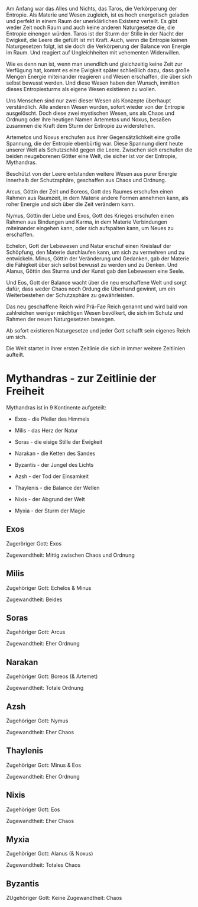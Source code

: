 
Am Anfang war das Alles und Nichts, das Taros, die Verkörperung der Entropie. Als Materie und Wesen zugleich, ist es hoch energetisch geladen und perfekt in einem Raum der unerklärlichen Existenz verteilt. Es gibt weder Zeit noch Raum und auch keine anderen Naturgesetze die, die Entropie einengen würden. Taros ist der Sturm der Stille in der Nacht der Ewigkeit, die Leere die gefüllt ist mit Kraft. Auch, wenn die Entropie keinen Naturgesetzen folgt, ist sie doch die Verkörperung der Balance von Energie im Raum. Und reagiert auf Ungleichheiten mit vehementen Widerwillen. 


Wie es denn nun ist, wenn man unendlich und gleichzeitig keine Zeit zur Verfügung hat, kommt es eine Ewigkeit später schließlich dazu, dass große Mengen Energie miteinander reagieren und Wesen erschaffen, die über sich selbst bewusst werden. Und diese Wesen haben den Wunsch, inmitten dieses Entropiesturms als eigene Wesen existieren zu wollen.

Uns Menschen sind nur zwei dieser Wesen als Konzepte überhaupt verständlich. Alle anderen Wesen wurden, sofort wieder von der Entropie ausgelöscht. Doch diese zwei mystischen Wesen, uns als Chaos und Ordnung oder ihre heutigen Namen Artemetos und Noxus, besaßen zusammen die Kraft dem Sturm der Entropie zu widerstehen. 

Artemetos und Noxus erschufen aus ihrer Gegensätzlichkeit eine große Spannung, die der Entropie ebenbürtig war. Diese Spannung dient heute unserer Welt als Schutzschild gegen die Leere. Zwischen sich erschufen die beiden neugeborenen Götter eine Welt, die sicher ist vor der Entropie, Mythandras.

Beschützt von der Leere entstanden weitere Wesen aus purer Energie innerhalb der Schutzsphäre, geschaffen aus Chaos und Ordnung.

Arcus, Göttin der Zeit und Boreos, Gott des Raumes erschufen einen Rahmen aus Raumzeit, in dem Materie andere Formen annehmen kann, als roher Energie und sich über die Zeit verändern kann.

Nymus, Göttin der Liebe und Exos, Gott des Krieges erschufen einen Rahmen aus Bindungen und Karma, in dem Materie Verbindungen miteinander eingehen kann, oder sich aufspalten kann, um Neues zu erschaffen.

Echelon, Gott der Lebewesen und Natur erschuf einen Kreislauf der Schöpfung, den Materie durchlaufen kann, um sich zu vermehren und zu entwickeln. Minus, Göttin der Veränderung und Gedanken, gab der Materie die Fähigkeit über sich selbst bewusst zu werden und zu Denken. Und Alanus, Göttin des Sturms und der Kunst gab den Lebewesen eine Seele.

Und Eos, Gott der Balance wacht über die neu erschaffene Welt und sorgt dafür, dass weder Chaos noch Ordung die Überhand gewinnt, um ein Weiterbestehen der Schutzsphäre zu gewährleisten.

Das neu geschaffene Reich wird Prä-Fae Reich genannt und wird bald von zahlreichen weniger mächtigen Wesen bevölkert, die sich im Schutz und Rahmen der neuen Naturgesetzen bewegen.

Ab sofort existieren Naturgesetze und jeder Gott schafft sein eigenes Reich um sich.

Die Welt startet in ihrer ersten Zeitlinie die sich in immer weitere Zeitlinien aufteilt.



# Mythandras - zur Zeitlinie der Freiheit

Mythandras ist in 9 Kontinente aufgeteilt:

- Exos - die Pfeiler des Himmels
    
- Milis - das Herz der Natur
    
- Soras - die eisige Stille der Ewigkeit
    
- Narakan - die Ketten des Sandes
    
- Byzantis - der Jungel des Lichts
    
- Azsh - der Tod der Einsamkeit
    
- Thaylenis - die Balance der Wellen
    
- Nixis - der Abgrund der Welt
    
- Myxia - der Sturm der Magie
    

## Exos

Zugeröriger Gott: Exos

Zugewandtheit: Mittig zwischen Chaos und Ordnung

## Milis

Zugehöriger Gott: Echelos & Minus

Zugewandtheit: Beides

## Soras

Zugehöriger Gott: Arcus

Zugewandtheit: Eher Ordnung

## Narakan

Zugehöriger Gott: Boreos (& Artemet)

Zugewandtheit: Totale Ordnung

## Azsh

Zugehöriger Gott: Nymus

Zugewandtheit: Eher Chaos

## Thaylenis

Zugehöriger Gott: Minus & Eos

Zugewandtheit: Eher Ordnung

## Nixis

Zugehöriger Gott: Eos

Zugewandtheit: Eher Chaos

## Myxia

Zugehöriger Gott: Alanus (& Noxus)

Zugewandtheit: Totales Chaos

## Byzantis

ZUgehöriger Gott: Keine Zugewandtheit: Chaos